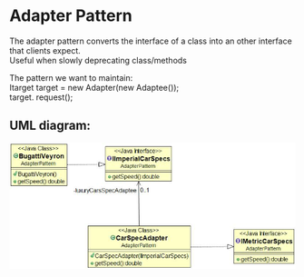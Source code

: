 # Adapter Pattern

The adapter pattern converts the interface of a class into an other interface that clients expect.  
Useful when slowly deprecating class/methods

The pattern we want to maintain:  
Itarget target = new Adapter(new Adaptee());  
target. request();

## UML diagram:

![Alt text](AdapterPatternUML.jpg?raw=true "Pattern's UML diagram")

